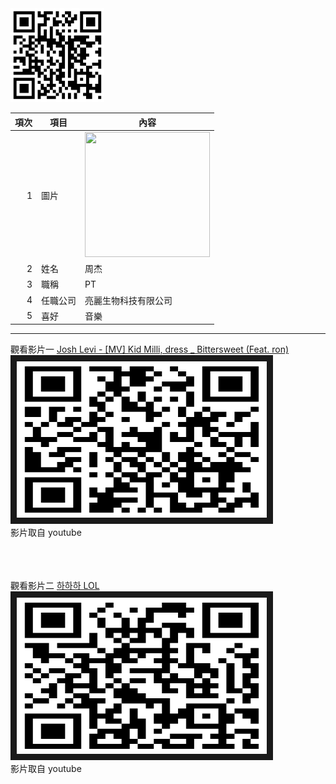 <img src="github.png.png" width="150" Height="150" />
<br>
 


| 項次 | 項目 | 內容 |
|----:|------|------|
| 1 | 圖片 | <img src="c108252102.jpeg" width="200" Height="200" /> |
| 2 | 姓名 | 周杰 |
| 3 | 職稱 | PT |
| 4 | 任職公司 | 亮麗生物科技有限公司 |
| 5 | 喜好 | 音樂 |


_____________________

觀看影片一
<a href="https://www.youtube.com/watch?v=Rl3uA5TG4zY" target="_blank">Josh Levi - [MV] Kid Milli, dress _ Bittersweet (Feat. ron)</a><br>
<a href="https://www.youtube.com/watch?v=Rl3uA5TG4zY" target="_blank"><img src="Bittersweet.png.png"
alt="[MV] Kid Milli, dress _ Bittersweet (Feat. ron)" width="400" height="250" border="10" /></a>
<br>影片取自 youtube

<br><br><br>
觀看影片二
<a href="https://www.youtube.com/watch?v=6WSGQePUCG8" target="_blank">하하하 LOL</a><br>
<a href="https://www.youtube.com/watch?v=6WSGQePUCG8" target="_blank"><img src="LOL.png.png"
alt="하하하 LOL" width="400" height="250" border="10" /></a>
<br>影片取自 youtube

<br><br><br>


